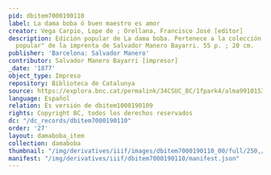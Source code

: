 ```yaml
---
pid: dbitem7000190110
label: La dama boba ó buen maestro es amor
creator: Vega Carpio, Lope de ; Orellana, Francisco José [editor]
description: Edición popular de La dama boba. Pertenece a la colección "Biblioteca
  popular" de la imprenta de Salvador Manero Bayarri. 55 p. ; 20 cm.
publisher: 'Barcelona: Salvador Manero'
contributor: Salvador Manero Bayarri [impresor]
_date: '1877'
object_type: Impreso
repository: Biblioteca de Catalunya
source: https://explora.bnc.cat/permalink/34CSUC_BC/1fpark4/alma991015336599706717
language: Español
relation: Es versión de dbitem1000190109
rights: Copyright BC, todos los derechos reservados
dc: "/dc_records/dbitem7000190110"
order: '27'
layout: damaboba_item
collection: damaboba
thumbnail: "/img/derivatives/iiif/images/dbitem7000190110_00/full/250,/0/default.jpg"
manifest: "/img/derivatives/iiif/dbitem7000190110/manifest.json"
---
```

